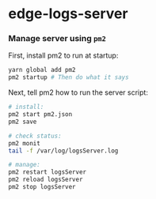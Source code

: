 # edge-logs-server

### Manage server using `pm2`

First, install pm2 to run at startup:

```sh
yarn global add pm2
pm2 startup # Then do what it says
```

Next, tell pm2 how to run the server script:

```sh
# install:
pm2 start pm2.json
pm2 save

# check status:
pm2 monit
tail -f /var/log/logsServer.log

# manage:
pm2 restart logsServer
pm2 reload logsServer
pm2 stop logsServer
```